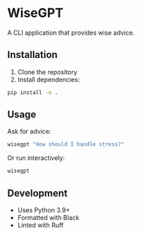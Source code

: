 # WiseGPT

A CLI application that provides wise advice.

## Installation

1. Clone the repository
2. Install dependencies:

```bash
pip install -e .
```

## Usage

Ask for advice:

```bash
wisegpt "How should I handle stress?"
```

Or run interactively:

```bash
wisegpt
```

## Development

- Uses Python 3.9+
- Formatted with Black
- Linted with Ruff
